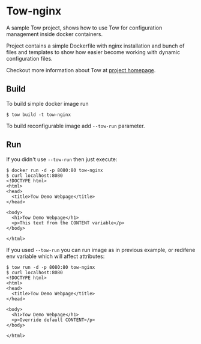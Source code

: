 Tow-nginx
=========

A sample Tow project, shows how to use Tow for configuration management inside docker containers.

Project contains a simple Dockerfile with nginx installation and bunch of files and templates to show how easier become working with dynamic configuration files.

Checkout more information about Tow at [project homepage](https://github.com/alekseiko/tow).

## Build

To build simple docker image run

```console
$ tow build -t tow-nginx
```
  
To build reconfigurable image add `--tow-run` parameter.

## Run

If you didn't use `--tow-run` then just execute:

```console
$ docker run -d -p 8080:80 tow-nginx
$ curl localhost:8080
<!DOCTYPE html>
<html>
<head>
  <title>Tow Demo Webpage</title>
</head>

<body>
  <h1>Tow Demo Webpage</h1>
  <p>This text from the CONTENT variable</p>
</body>

</html>
```

If you used `--tow-run` you can run image as in previous example, or redifene env variable which will affect attributes:

```console
$ tow run -d -p 8080:80 tow-nginx
$ curl localhost:8080
<!DOCTYPE html>
<html>
<head>
  <title>Tow Demo Webpage</title>
</head>

<body>
  <h1>Tow Demo Webpage</h1>
  <p>Override default CONTENT</p>
</body>

</html>
```
